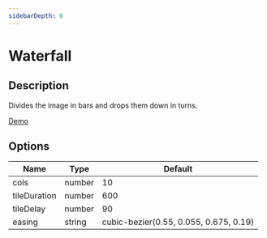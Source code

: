 ```yaml
---
sidebarDepth: 0
---
```


# Waterfall

## Description

Divides the image in bars and drops them down in turns.

[Demo](../../../demos/transitions/waterfall)

## Options

| Name | Type | Default |
|------|------|---------|
| cols | number | 10 |
| tileDuration | number | 600 |
| tileDelay | number | 90 |
| easing | string | cubic-bezier(0.55, 0.055, 0.675, 0.19) |
